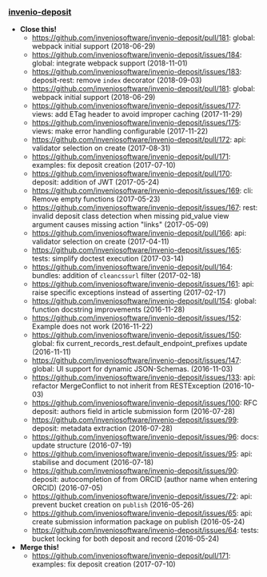 
### [invenio-deposit](https://github.com/inveniosoftware/invenio-deposit)
- **Close this!**
  - https://github.com/inveniosoftware/invenio-deposit/pull/181: global: webpack initial support (2018-06-29)
  - https://github.com/inveniosoftware/invenio-deposit/issues/184: global: integrate webpack support  (2018-11-01)
  - https://github.com/inveniosoftware/invenio-deposit/issues/183: deposit-rest: remove `index` decorator (2018-09-03)
  - https://github.com/inveniosoftware/invenio-deposit/pull/181: global: webpack initial support (2018-06-29)
  - https://github.com/inveniosoftware/invenio-deposit/issues/177: views: add ETag header to avoid improper caching (2017-11-29)
  - https://github.com/inveniosoftware/invenio-deposit/issues/175: views: make error handling configurable (2017-11-22)
  - https://github.com/inveniosoftware/invenio-deposit/pull/172: api: validator selection on create (2017-08-31)
  - https://github.com/inveniosoftware/invenio-deposit/pull/171: examples: fix deposit creation (2017-07-10)
  - https://github.com/inveniosoftware/invenio-deposit/pull/170: deposit: addition of JWT (2017-05-24)
  - https://github.com/inveniosoftware/invenio-deposit/issues/169: cli: Remove empty functions (2017-05-23)
  - https://github.com/inveniosoftware/invenio-deposit/issues/167: rest: invalid deposit class detection when missing pid_value view argument causes missing action "links" (2017-05-09)
  - https://github.com/inveniosoftware/invenio-deposit/pull/166: api: validator selection on create (2017-04-11)
  - https://github.com/inveniosoftware/invenio-deposit/issues/165: tests: simplify doctest execution (2017-03-14)
  - https://github.com/inveniosoftware/invenio-deposit/pull/164: bundles: addition of `cleancssurl` filter (2017-02-18)
  - https://github.com/inveniosoftware/invenio-deposit/issues/161: api: raise specific exceptions instead of asserting (2017-02-17)
  - https://github.com/inveniosoftware/invenio-deposit/pull/154: global: function docstring improvements (2016-11-28)
  - https://github.com/inveniosoftware/invenio-deposit/issues/152: Example does not work (2016-11-22)
  - https://github.com/inveniosoftware/invenio-deposit/issues/150: global: fix current_records_rest.default_endpoint_prefixes update (2016-11-11)
  - https://github.com/inveniosoftware/invenio-deposit/issues/147: global: UI support for dynamic JSON-Schemas. (2016-11-03)
  - https://github.com/inveniosoftware/invenio-deposit/issues/133: api: refactor MergeConflict to not inherit from RESTException (2016-10-03)
  - https://github.com/inveniosoftware/invenio-deposit/issues/100: RFC deposit: authors field in article submission form (2016-07-28)
  - https://github.com/inveniosoftware/invenio-deposit/issues/99: deposit: metadata extraction (2016-07-28)
  - https://github.com/inveniosoftware/invenio-deposit/issues/96: docs: update structure (2016-07-19)
  - https://github.com/inveniosoftware/invenio-deposit/issues/95: api: stabilise and document (2016-07-18)
  - https://github.com/inveniosoftware/invenio-deposit/issues/90: deposit: autocompletion of from ORCID (author name when entering ORCID) (2016-07-05)
  - https://github.com/inveniosoftware/invenio-deposit/issues/72: api: prevent bucket creation on `publish` (2016-05-26)
  - https://github.com/inveniosoftware/invenio-deposit/issues/65: api: create submission information package on publish (2016-05-24)
  - https://github.com/inveniosoftware/invenio-deposit/issues/64: tests: bucket locking for both deposit and record (2016-05-24)
- **Merge this!**
  - https://github.com/inveniosoftware/invenio-deposit/pull/171: examples: fix deposit creation (2017-07-10)

